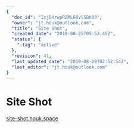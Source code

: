 ```yaml
---
{
  "doc_id": "IxjDHrwpRZMLG0vlSBn03",
  "owner": "jt.houk@outlook.com",
  "title": "Site Shot",
  "created_date": "2019-08-25T05:53:45Z",
  "status": {
    ".tag": "active"
  },
  "revision": 41,
  "last_updated_date": "2019-08-29T02:52:54Z",
  "last_editor": "jt.houk@outlook.com"
}
---
```

# Site Shot
[site-shot.houk.space](https://site-shot.houk.space)
<!-- more -->

